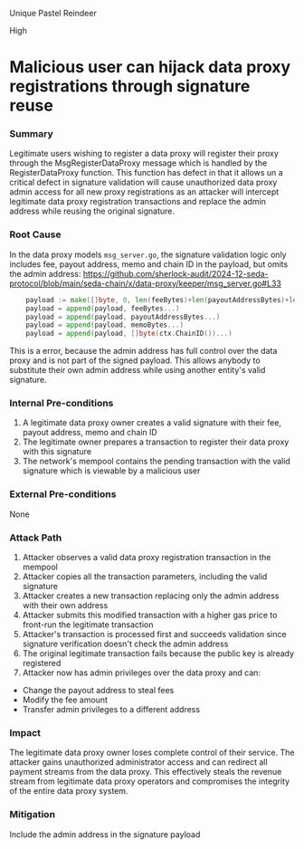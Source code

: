 Unique Pastel Reindeer

High

# Malicious user can hijack data proxy registrations through signature reuse

### Summary

Legitimate users wishing to register a data proxy will register their proxy through the MsgRegisterDataProxy message which is handled by the RegisterDataProxy function. This function has defect in that it allows un
a critical defect in signature validation will cause unauthorized data proxy admin access for all new proxy registrations as an attacker will intercept legitimate data proxy registration transactions and replace the admin address while reusing the original signature.


### Root Cause

In the data proxy models `msg_server.go`, the signature validation logic only includes fee, payout address, memo and chain ID in the payload, but omits the admin address:
https://github.com/sherlock-audit/2024-12-seda-protocol/blob/main/seda-chain/x/data-proxy/keeper/msg_server.go#L33

```go
	payload := make([]byte, 0, len(feeBytes)+len(payoutAddressBytes)+len(memoBytes))
	payload = append(payload, feeBytes...)
	payload = append(payload, payoutAddressBytes...)
	payload = append(payload, memoBytes...)
	payload = append(payload, []byte(ctx.ChainID())...)
```
This is a error, because the admin address has full control over the data proxy and is not part of the signed payload. This allows anybody to substitute their own admin address while using another entity's valid signature.

### Internal Pre-conditions

1. A legitimate data proxy owner creates a valid signature with their fee, payout address, memo and chain ID
2. The legitimate owner prepares a transaction to register their data proxy with this signature
3. The network's mempool contains the pending transaction with the valid signature which is viewable by a malicious user

### External Pre-conditions

None

### Attack Path

1. Attacker observes a valid data proxy registration transaction in the mempool
2. Attacker copies all the transaction parameters, including the valid signature
3. Attacker creates a new transaction replacing only the admin address with their own address
4. Attacker submits this modified transaction with a higher gas price to front-run the legitimate transaction
5. Attacker's transaction is processed first and succeeds validation since signature verification doesn't check the admin address
6. The original legitimate transaction fails because the public key is already registered
7. Attacker now has admin privileges over the data proxy and can:
- Change the payout address to steal fees
- Modify the fee amount
- Transfer admin privileges to a different address

### Impact

The legitimate data proxy owner loses complete control of their service. The attacker gains unauthorized administrator access and can redirect all payment streams from the data proxy. This effectively steals the revenue stream from legitimate data proxy operators and compromises the integrity of the entire data proxy system. 


### Mitigation

Include the admin address in the signature payload